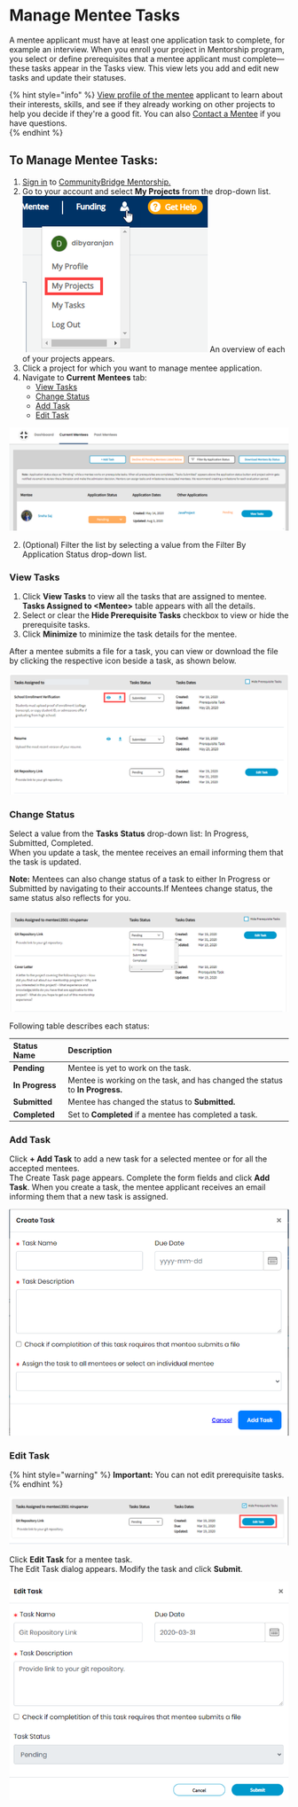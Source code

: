# Manage Mentee Tasks

A mentee applicant must have at least one application task to complete, for example an interview. When you enroll your project in Mentorship program, you select or define prerequisites that a mentee applicant must complete—these tasks appear in the Tasks view. This view lets you add and edit new tasks and update their statuses.

{% hint style="info" %}
[View profile of the mentee](view-mentee-profile.md) applicant to learn about their interests, skills, and see if they already working on other projects to help you  decide if they're a good fit. You can also [Contact a Mentee](contact-a-mentee.md) if you have questions.  
{% endhint %}

## **To Manage Mentee Tasks:** 

1. [Sign in](../../../sso/sign-in/) to [CommunityBridge Mentorship.](https://people.communitybridge.org/)
2. Go to your account and select **My Projects** from the drop-down list.  ![](../../../.gitbook/assets/my-projects.png)  An overview of each of your projects appears.
3. Click a project for which you want to manage mentee application.
4. Navigate to **Current** **Mentees** tab:
   * [View Tasks](manage-mentee-tasks.md#view-tasks)
   * [Change Status](manage-mentee-tasks.md#change-status)
   * [Add Task](manage-mentee-tasks.md#add-task)
   * [Edit Task](manage-mentee-tasks.md#edit-task)

![Mentee Tasks](../../../.gitbook/assets/view-mentee-task.png)

2. \(Optional\) Filter the list by selecting a value from the Filter By Application Status drop-down list.

### **View Tasks**

1. Click **View Tasks** to view all the tasks that are assigned to mentee. **Tasks Assigned to &lt;Mentee&gt;** table appears with all the details. 
2. Select or clear the **Hide Prerequisite Tasks** checkbox to view or hide the prerequisite tasks.
3. Click **Minimize** to minimize the task details for the mentee.

After a mentee submits a file for a task, you can view or download the file by clicking the respective icon beside a task, as shown below.

![View Mentee Tasks](../../../.gitbook/assets/view-mentee-tasks-for-admin.png)

### **Change Status**

Select a value from the **Tasks** **Status** drop-down list: In Progress, Submitted, Completed.  
When you update a task, the mentee receives an email informing them that the task is updated.

**Note:** Mentees can also change status of a task to either In Progress or Submitted by navigating to their accounts.If Mentees change status, the same status also reflects for you.

![](../../../.gitbook/assets/mentee-tasks%20%283%29.png)

Following table describes each status:

| Status Name | Description |
| :--- | :--- |
| **Pending** | Mentee is yet to work on the task. |
| **In Progress** | Mentee is working on the task, and has changed the status to **In Progress.** |
| **Submitted** | Mentee has changed the status to **Submitted.** |
| **Completed** | Set to **Completed** if a mentee has completed a task. |

### **Add Task**

Click **+ Add Task** to add a new task for a selected mentee or for all the accepted mentees.  
The Create Task page appears. Complete the form fields and click **Add Task**. When you create a task, the mentee applicant receives an email informing them that a new task is assigned.

![Add a Task](../../../.gitbook/assets/create-a-task.png)

### **Edit Task**

{% hint style="warning" %}
**Important:** You can not edit prerequisite tasks.
{% endhint %}

![Edit Mentee Task](../../../.gitbook/assets/edit-mentee-task.png)

Click **Edit Task** for a mentee task.  
 The Edit Task dialog appears. Modify the task and click **Submit**.

![Edit Task](../../../.gitbook/assets/edit-task.png)

